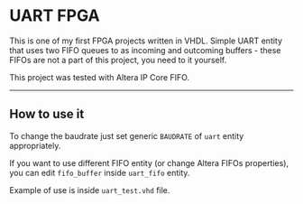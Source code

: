 UART FPGA
===================

This is one of my first FPGA projects written in VHDL. Simple UART entity that uses two FIFO queues to as incoming and outcoming buffers - these FIFOs are not a part of this project, you need to it yourself. 

This project was tested with Altera IP Core FIFO.

----------


How to use it
-------------
To change the baudrate just set generic `BAUDRATE` of `uart` entity appropriately.

If you want to use different FIFO entity (or change Altera FIFOs properties), you can edit `fifo_buffer` inside `uart_fifo` entity. 

Example of use is inside `uart_test.vhd` file.

